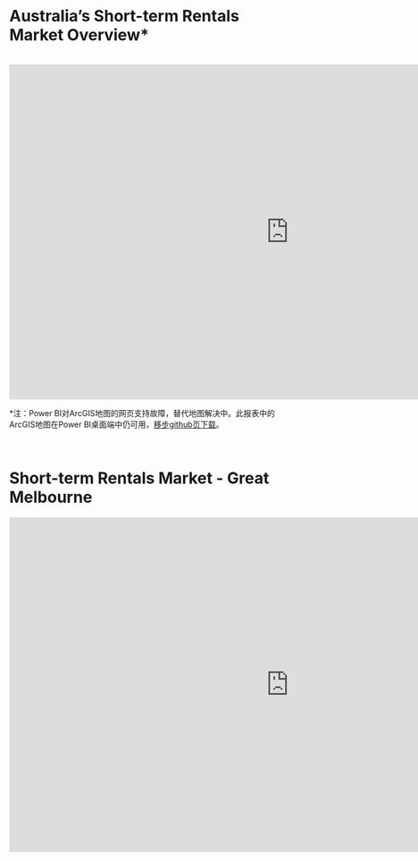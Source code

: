 <br>

# Australia’s Short-term Rentals Market Overview*
<br>

<iframe width="1000" height="600" src="https://app.powerbi.com/view?r=eyJrIjoiYmFlMmQwNjQtZGU4OS00YzgyLTg1NDUtNzRiMjdiMTBiMTQ0IiwidCI6Ijc4ZWRhMzM0LWU5MTctNDQzNS1iMjM1LTg1OGI3MjFlY2ZmMSJ9" frameborder="0" allowFullScreen="true"></iframe>

\*注：Power BI对ArcGIS地图的网页支持故障，替代地图解决中。此报表中的ArcGIS地图在Power BI桌面端中仍可用，[移步github页下载](https://raw.githubusercontent.com/tylerxiety/Rental-Market-Analysis/master/ausDashboard.pbix)。

<br>

# Short-term Rentals Market - Great Melbourne



<iframe width="1000" height="600" src="https://app.powerbi.com/view?r=eyJrIjoiODI5NmJhNTYtOWJmOS00ZTVmLTliNjYtYWQ5ZWQzZjhhNDFlIiwidCI6Ijc4ZWRhMzM0LWU5MTctNDQzNS1iMjM1LTg1OGI3MjFlY2ZmMSJ9&pageName=ReportSection023edc328f2f908b1086" frameborder="0" allowFullScreen="true"></iframe>

